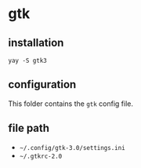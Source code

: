 # gtk

## installation

```
yay -S gtk3
```

## configuration

This folder contains the `gtk` config file.

## file path

- `~/.config/gtk-3.0/settings.ini`
- `~/.gtkrc-2.0`
